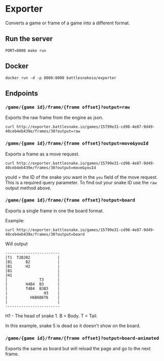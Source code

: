 # Exporter

Converts a game or frame of a game into a different format.

## Run the server

```shell
PORT=8000 make run
```

## Docker

```shell
docker run -d -p 8000:8000 battlesnakeio/exporter
```

## Endpoints

### `/game/{game id}/frame/{frame offset}?output=raw`

Exports the raw frame from the engine as json.

```shell
curl http://exporter.battlesnake.io/games/15799e31-cd98-4e87-9d49-40ceb4eb439e/frames/30?output=raw
```

### `/game/{game id}/frame/{frame offset}?output=move&youId`

Exports a frame as a move request.

```shell
curl http://exporter.battlesnake.io/games/15799e31-cd98-4e87-9d49-40ceb4eb439e/frames/30?output=move&youId
```

youId = the ID of the snake you want in the `you` field of the move request.  This is a required query parameter.  To find out your snake ID use the `raw` output method above.

### `/game/{game id}/frame/{frame offset}?output=board`

Exports a single frame in one the board format.

Example:

```shell
curl http://exporter.battlesnake.io/games/15799e31-cd98-4e87-9d49-40ceb4eb439e/frames/30?output=board
```

Will output

```none
------------------------
|T1  T2B2B2            |
|B1      B2            |
|B1      H2            |
|B1                    |
|H1                    |
|              T3      |
|        H4B4  B3      |
|        T4B4  B3B3    |
|                H3    |
|          H6B6B6T6    |
|                      |
------------------------
```

H1 - The head of snake 1.  B = Body.  T = Tail.

In this example, snake 5 is dead so it doesn't show on the board.

### `/game/{game id}/frame/{frame offset}?output=board-animated`

Exports the same as board but will reload the page and go to the next frame.
